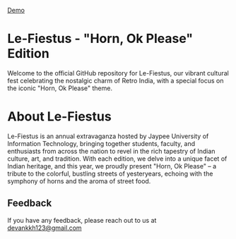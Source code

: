 <a href="https://devank-k.github.io/LF-Website-2/">Demo</a>



# Le-Fiestus - "Horn, Ok Please" Edition

Welcome to the official GitHub repository for Le-Fiestus, our vibrant cultural fest celebrating the nostalgic charm of Retro India, with a special focus on the iconic "Horn, Ok Please" theme.

# About Le-Fiestus

Le-Fiestus is an annual extravaganza hosted by Jaypee University of Information Technology, bringing together students, faculty, and enthusiasts from across the nation to revel in the rich tapestry of Indian culture, art, and tradition. With each edition, we delve into a unique facet of Indian heritage, and this year, we proudly present "Horn, Ok Please" – a tribute to the colorful, bustling streets of yesteryears, echoing with the symphony of horns and the aroma of street food.








    
## Feedback

If you have any feedback, please reach out to us at devankkh123@gmail.com
